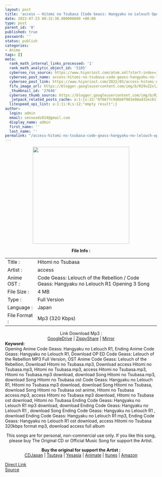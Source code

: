 ```yaml
---
layout: post
title: 'access – Hitomi no Tsubasa [Code Geass: Hangyaku no Lelouch Opening 3]'
date: 2022-07-23 08:32:38.000000000 +00:00
type: post
parent_id: '0'
published: true
password: ''
status: publish
categories:
- Anime
tags: []
meta:
  rank_math_internal_links_processed: '1'
  rank_math_analytic_object_id: '5185'
  cyberseo_rss_source: https://www.hiyoriost.com/atom.xml?start-index=1
  cyberseo_post_name: access-hitomi-no-tsubasa-code-geass-hangyaku-no-lelouch-opening-3
  cyberseo_post_link: https://www.hiyoriost.com/2022/03/access-hitomi-no-tsubasa-code-geass.html
  fifu_image_url: https://blogger.googleusercontent.com/img/b/R29vZ2xl/AVvXsEiM9XdTBKmb5WECQxc_fJWHzmQT4D-VlYvb97Zv5ZO7medtAHZd0DxSE094YEAw8RwXrfsT4XTAMkO9RLHcRPx1nJaZLoC01oHucoWw1-mUIZnxF5IGpFUhB6wf3EYL2LmaaRy7D93MyfeJ8KW-WHQfvJkhDLWZz_YpKYx3ulEvx5pDgViYG4gfWit4/s640/ab67616d0000b27337d28b615c7ce190b05f2ccd.jpeg
  _thumbnail_id: '27646'
  cyberseo_thumb_source: https://blogger.googleusercontent.com/img/b/R29vZ2xl/AVvXsEiM9XdTBKmb5WECQxc_fJWHzmQT4D-VlYvb97Zv5ZO7medtAHZd0DxSE094YEAw8RwXrfsT4XTAMkO9RLHcRPx1nJaZLoC01oHucoWw1-mUIZnxF5IGpFUhB6wf3EYL2LmaaRy7D93MyfeJ8KW-WHQfvJkhDLWZz_YpKYx3ulEvx5pDgViYG4gfWit4/s640/ab67616d0000b27337d28b615c7ce190b05f2ccd.jpeg
  _jetpack_related_posts_cache: a:1:{s:32:"8f6677c9d6b0f903e98ad32ec61f8deb";a:2:{s:7:"expires";i:1658608984;s:7:"payload";a:3:{i:0;a:1:{s:2:"id";i:27633;}i:1;a:1:{s:2:"id";i:27627;}i:2;a:1:{s:2:"id";i:27649;}}}}
  litespeed_vpi_list: a:1:{i:0;s:12:"empty result";}
author:
  login: admin
  email: senseads014@gmail.com
  display_name: admin
  first_name: ''
  last_name: ''
permalink: "/access-hitomi-no-tsubasa-code-geass-hangyaku-no-lelouch-opening-3/"
---
```

<div class="separator" style="clear: both; text-align: center;"><img src="{{ site.baseurl }}/assets/2022/07/ab67616d0000b27337d28b615c7ce190b05f2ccd.jpeg" border="0" data-original-height="600" data-original-width="600" height="320" width="320" /></div>
<p> 
<div class="linkdownload" align="center"><b>File Info : </b></div>
<div class="info2" id="Info">
<table>
<tbody>
<tr>
<td class="tablex">Title :</td>
<td>Hitomi no Tsubasa</td>
</tr>
<tr>
<td class="tablex">Artist :</td>
<td>access</td>
</tr>
<tr>
<td class="tablex">Anime OST :</td>
<td>Code Geass: Lelouch of the Rebellion / Code Geass: Hangyaku no Lelouch R1 Opening 3 Song</td>
</tr>
<tr>
<td class="tablex">File Size :</td>
<td>4 MB</td>
</tr>
<tr>
<td class="tablex">Type :</td>
<td>Full Version</td>
</tr>
<tr>
<td class="tablex">Language :</td>
<td>Japan</td>
</tr>
<tr>
<td class="tablex">File Format :</td>
<td>Mp3 (320 Kbps)</td>
</tr>
</tbody>
</table>
</div>
<div style="text-align: center;">
<div class="dlbod" id="boxdownload">
<div class="smokeddl">
<div class="linkdownload">Link Download Mp3 : </div>
<div class="smokeurl"><a href="https://drive.google.com/file/d/1KfPegYl8FmT4ClY5R36u5D1HOxLsFdrD/view?usp=drivesdk" rel="nofollow noopener" target="_blank">GoogleDrive</a> | <a href="https://www103.zippyshare.com/v/TwyvyGus/file.html" rel="nofollow noopener" target="_blank">ZippyShare</a> | <a href="https://www.mirrored.to/files/007PBNFA/[hiyoriost.com]_access_-_Hitomi_no_Tsubasa.mp3_links" rel="nofollow noopener" target="_blank">Mirror</a> </div>
</div>
</div>
</div>
<div class="keywordz"><b>Keyword:</b>
<div class="tagser">
<div class="tags">Opening Anime Code Geass: Hangyaku no Lelouch R1, Ending Anime Code Geass: Hangyaku no Lelouch R1, Download OP ED Code Geass: Lelouch of the Rebellion MP3 Full Version, OST Anime Code Geass: Lelouch of the Rebellion, Download Hitomi no Tsubasa.mp3, Download access Hitomi no Tsubasa.mp3, Hitomi no Tsubasa.mp3, access Hitomi no Tsubasa.mp3, Hitomi no Tsubasa.mp3 download, download Song Hitomi no Tsubasa.mp3, download Song Hitomi no Tsubasa ost Code Geass: Hangyaku no Lelouch R1, Hitomi no Tsubasa mp3 download, download Song Hitomi no Tsubasa, download Song Hitomi no Tsubasa ost anime, Hitomi no Tsubasa access.mp3, access Hitomi no Tsubasa mp3 download, Hitomi no Tsubasa ost download, Hitomi no Tsubasa Ending Code Geass: Hangyaku no Lelouch R1 mp3 download, download Ending Code Geass: Hangyaku no Lelouch R1 , download Song Ending Code Geass: Hangyaku no Lelouch R1 , download Ending Code Geass: Hangyaku no Lelouch R1 mp3, Ending Code Geass: Hangyaku no Lelouch R1 ost download, access Hitomi no Tsubasa 320kbps format mp3, download access full album</div>
</div>
<p /></div>
<div class="buycd" align="center">This songs are for personal, non-commercial use only. If you like this song, please buy The Original CD or Official Music Song for support the Artist.
<p /></div>
<div class="buyat" align="center"><span class="syclons0"><b>Buy the original for support the Artist : </b><br /> <a href="https://www.cdjapan.co.jp/" target="_blank" rel="noopener">CDJapan</a> | <a href="https://shop.tsutaya.co.jp/" target="_blank" rel="noopener">Tsutaya</a> | <a href="https://www.yesasia.com/" target="_blank" rel="noopener">Yesasia</a> | <a href="https://www.animate-onlineshop.jp/" target="_blank" rel="noopener">Animate</a> | <a href="https://www.apple.com/jp/itunes" target="_blank" rel="noopener">Itunes</a> | <a href="https://amazon.co.jp/" target="_blank" rel="noopener">Amazon</a></span></p>
</div>
<link rel="stylesheet" href="https://cdnjs.cloudflare.com/ajax/libs/font-awesome/4.7.0/css/font-awesome.min.css" />
<div class="divbtn"> <a href="https://handymansurrender.com/fihup8buzv?key=94550f7ce39444073321dde3b8782f97" class="btn"><i class="fa fa-download"></i> Direct Link</a> <br /><a href="https://www.hiyoriost.com/2022/03/access-hitomi-no-tsubasa-code-geass.html">Source</a> </div>
